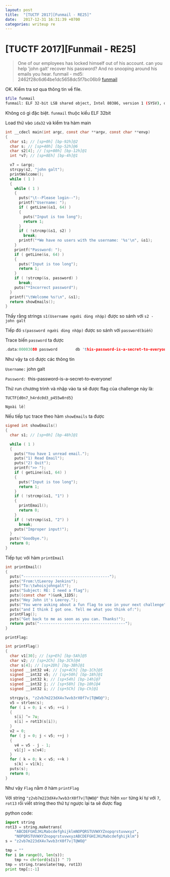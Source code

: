 ```yaml
---
layout: post
title:  "[TUCTF 2017][Funmail - RE25]"
date:   2017-12-31 16:31:39 +0700
categories: writeup re
---
```

# [TUCTF 2017][Funmail - RE25]

>One of our employees has locked himself out of his account. can you help 'john galt' recover his password? And no snooping around his emails you hear.
funmail - md5: 2462f28c6d64be1dc5658dc5f7bc06b9
[funmail](https://tuctf.asciioverflow.com/files/76a9e868d90b7229465aa972b49a8e4c/funmail)

OK. Kiểm tra sơ qua thông tin về file.
```sh
$file funmail
funmail: ELF 32-bit LSB shared object, Intel 80386, version 1 (SYSV), dynamically linked, interpreter /lib/ld-linux.so.2, for GNU/Linux 2.6.32, BuildID[sha1]=99133c493a1b1bafb6873920626bc37d39ae85a9, not stripped
```
Không có gì đặc biệt. ```funmail``` thuộc kiểu ELF 32bit

Load thử vào ```ida32``` và kiểm tra hàm main

```c
int __cdecl main(int argc, const char **argv, const char **envp)
{
  char s1; // [sp+0h] [bp-92h]@2
  char s; // [sp+40h] [bp-52h]@6
  char s2[4]; // [sp+80h] [bp-12h]@1
  int *v7; // [sp+8Eh] [bp-4h]@1

  v7 = &argc;
  strcpy(s2, "john galt");
  printWelcome();
  while ( 1 )
  {
    while ( 1 )
    {
      puts("\t--Please login--");
      printf("Username: ");
      if ( getLine(&s1, 64) )
      {
        puts("Input is too long");
        return 1;
      }
      if ( !strcmp(&s1, s2) )
        break;
      printf("*We have no users with the username: '%s'\n", &s1);
    }
    printf("Password: ");
    if ( getLine(&s, 64) )
    {
      puts("Input is too long");
      return 1;
    }
    if ( !strcmp(&s, password) )
      break;
    puts("*Incorrect password");
  }
  printf("\tWelcome %s!\n", &s1);
  return showEmails();
}
```
Thấy rằng strings ```s1(Username người dùng nhập)``` được so sánh với ```s2 - john galt```

Tiếp đó ```s(password người dùng nhập)``` được so sánh với ```password(biến)```

Trace biến ```password``` ta được

```c
.data:00003080 password        db 'this-password-is-a-secret-to-everyone!',0
```
Như vậy ta có được các thông tin

```Username:``` john galt

```Password: ```this-password-is-a-secret-to-everyone!

Thử run chương trình và nhập vào ta sẽ được flag của challenge này là:

```TUCTF{d0n7_h4rdc0d3_p455w0rd5}```

```Ngoài lề:```

Nếu tiếp tục trace theo hàm ```showEmails``` ta được

```c
signed int showEmails()
{
  char s1; // [sp+0h] [bp-48h]@1

  while ( 1 )
  {
    puts("You have 1 unread email.");
    puts("1) Read Email");
    puts("2) Quit");
    printf(">> ");
    if ( getLine(&s1, 64) )
    {
      puts("Input is too long");
      return 1;
    }
    if ( !strcmp(&s1, "1") )
    {
      printEmail();
      return 0;
    }
    if ( !strcmp(&s1, "2") )
      break;
    puts("Improper input!");
  }
  puts("Goodbye.");
  return 0;
}
```

Tiếp tục với hàm ```printEmail```
```c
int printEmail()
{
  puts("--------------------------------------");
  puts("From:\tLeeroy Jenkins");
  puts("To:\twhoisjohngalt");
  puts("Subject: RE: I need a flag");
  puts((const char *)&unk_11D5);
  puts("Hey John it's Leeroy.");
  puts("You were asking about a fun flag to use in your next challenge");
  puts("and I think I got one. Tell me what you think of:");
  printFlag();
  puts("Get back to me as soon as you can. Thanks!");
  return puts("--------------------------------------");
}
```

```printFlag:```
```c
int printFlag()
{
  char v1[30]; // [sp+Eh] [bp-5Ah]@5
  char v2; // [sp+2Ch] [bp-3Ch]@4
  char s[4]; // [sp+2Dh] [bp-3Bh]@1
  signed __int32 v4; // [sp+4Ch] [bp-1Ch]@5
  signed __int32 v5; // [sp+50h] [bp-18h]@1
  signed __int32 k; // [sp+54h] [bp-14h]@7
  signed __int32 j; // [sp+58h] [bp-10h]@4
  signed __int32 i; // [sp+5Ch] [bp-Ch]@1

  strcpy(s, "z2vb7m223dX4v7wvb3rX0f7v|T@WO@");
  v5 = strlen(s);
  for ( i = 0; i < v5; ++i )
  {
    s[i] ^= 7u;
    s[i] = rot13(s[i]);
  }
  v2 = 0;
  for ( j = 0; j < v5; ++j )
  {
    v4 = v5 - j - 1;
    v1[j] = s[v4];
  }
  for ( k = 0; k < v5; ++k )
    s[k] = v1[k];
  puts(s);
  return 0;
}
```
Như vậy ```Flag``` nằm ở hàm ```printFlag```

Với string ```"z2vb7m223dX4v7wvb3rX0f7v|T@WO@"``` thực hiện ```xor``` từng kí tự với ```7```, ```rot13``` rồi viết string theo thứ tự ngược lại ta sẽ được flag

python code:
```python
import string
rot13 = string.maketrans( 
    "ABCDEFGHIJKLMabcdefghijklmNOPQRSTUVWXYZnopqrstuvwxyz", 
    "NOPQRSTUVWXYZnopqrstuvwxyzABCDEFGHIJKLMabcdefghijklm")
s = "z2vb7m223dX4v7wvb3rX0f7v|T@WO@"

tmp = ""
for i in range(0, len(s)):
    tmp += chr(ord(s[i]) ^ 7)
tmp = string.translate(tmp, rot13)
print tmp[::-1]
```
